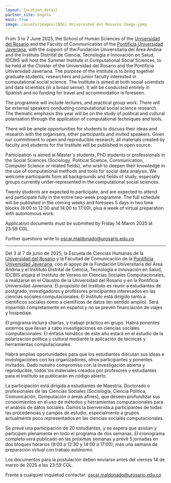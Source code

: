 ```yaml
---
layout: location_detail
partner_site: bogota
main: true
image: /assets/images/[BOG] Universidad del Rosario Image.jpeg
---
```


[//]: # (ORGANIZERS: Update the info to match your location. Add a site image to /assets/images/ and update the placeholder URL above to match it. See _data/2025/Bogotá for yml files that control the header content, location info on general sites page, people lists, and sidebar.)

From 3 to 7 June 2025, the School of Human Sciences of the [Universidad del Rosario](https://urosario.edu.co/) and the Faculty of Communication of the [Pontificia Universidad Javeriana](https://www.javeriana.edu.co/inicio), with the support of the Fundación Universitaria del Área Andina and the Instituto Distrital de Ciencia, Tecnología e Innovación en Salud, IDCBIS will host the Summer Institute in Computational Social Sciences, to be held at the Cloister of the Universidad del Rosario and the Pontificia Universidad Javeriana. The purpose of the Institute is to bring together graduate students, researchers and junior faculty interested in computational social science. The Institute is aimed at both social scientists and data scientists (in a broad sense). It will be conducted entirely in Spanish and no funding for travel and accommodation is foreseen.

The programme will include lectures, and practical group work. There will be external speakers conducting computational social science research. The thematic emphasis this year will be on the study of political and cultural polarisation through the application of computational techniques and tools.

There will be ample opportunities for students to discuss their ideas and research with the organisers, other participants and invited speakers. Given our commitment to open and reproducible research, all materials created by faculty and students for the Institute will be published in open source.

Participation is aimed at Master's students, PhD students or professionals in the Social Sciences (Sociology, Political Science, Communication, Computer Science or related fields), who wish to deepen their knowledge in the use of computational methods and tools for social data analysis. We welcome participants from all backgrounds and fields of study, especially groups currently under-represented in the computational social sciences.

Twenty students are expected to participate, and are expected to attend and participate fully in the entire two-week programme. The full schedule will be published in the coming weeks and foresees 5 days in two time blocks (8:00 to 12:30 and 14:00 to 17:00), plus a week of virtual preparation with autonomous work.

Application documents must be submitted by Friday 14 March 2025 at 23:59 COL.

Further questions write to [oscar.maldonado@urosario.edu.co](mailto:oscar.maldonado@urosario.edu.co)

---

Del 3 al 7 de junio de 2025, la Escuela de Ciencias Humanas de la [Universidad del Rosario](https://urosario.edu.co/) y la Facultad de Comunicación de la [Pontificia Universidad Javeriana](https://www.javeriana.edu.co/inicio), con el apoyo de la Fundación Universitaria del Área Andina y el Instituto Distrital de Ciencia, Tecnología e Innovación en Salud, IDCBIS alojará el Instituto de Verano en Ciencias Sociales Computacionales, a realizarse en el Claustro de la Universidad del Rosario y en la Pontificia Universidad Javeriana. El propósito del Instituto es reunir a estudiantes de postgrado, investigadores y profesores principiantes interesados en las ciencias sociales computacionales. El Instituto está dirigido tanto a científicos sociales como a científicos de datos (en sentido amplio). Será impartido completamente en español y no se prevén financiación de viajes y hospedaje.

El programa incluirá charlas, y trabajo práctico en grupo. Habrá ponentes externos que llevan a cabo investigaciones en ciencias sociales computacionales. El énfasis temático de este año estará en el estudio de la polarización política y cultural mediante la aplicación de técnicas y herramientas computacionales.

Habrá amplias oportunidades para que los estudiantes discutan sus ideas e investigaciones con los organizadores, otros participantes y ponentes invitados. Dado nuestro compromiso con la investigación abierta y reproducible, todos los materiales creados por profesores y estudiantes para el Instituto se publicarán en código abierto.

La participación está dirigida a estudiantes de Maestría, Doctorado o profesionales de las Ciencias Sociales (Sociología, Ciencia Política, Comunicación, Computación o áreas afines), que deseen profundizar sus conocimientos en el uso de métodos y herramientas computacionales para el análisis de datos sociales. Damos la bienvenida a participantes de todas las procedencias y campos de estudio, especialmente a grupos actualmente poco representados en las ciencias sociales computacionales. 

Se prevé una participación de 20 estudiantes, y se espera que asistan y participen plenamente en todo el programa de dos semanas. El cronograma completo será publicado en las próximas semanas y prevé 5 jornadas en dos bloques horarios (8:00 a 12:30 y 14:00 a 17:00), más una semana de preparación virtual con trabajo autónomo.

Los documentos para la postulación deben enviarse antes del viernes 14 de marzo de 2025 a las 23:59 COL.

Frente a cualquier inquietud contactar: [oscar.maldonado@urosario.edu.co](mailto:oscar.maldonado@urosario.edu.co)


[//]: # (ORGANIZERS: feel free to add a link to your application materials or your SICSS apply page above.)
